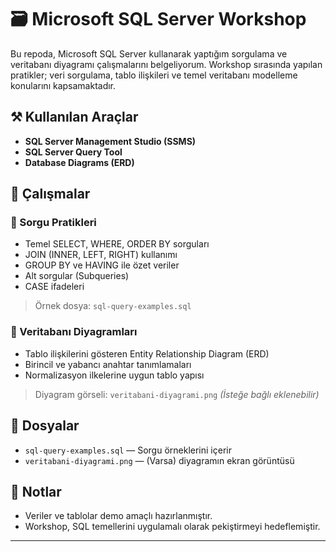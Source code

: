 # 🗃️ Microsoft SQL Server Workshop

Bu repoda, Microsoft SQL Server kullanarak yaptığım sorgulama ve veritabanı diyagramı çalışmalarını belgeliyorum. Workshop sırasında yapılan pratikler; veri sorgulama, tablo ilişkileri ve temel veritabanı modelleme konularını kapsamaktadır.

## ⚒️ Kullanılan Araçlar

- **SQL Server Management Studio (SSMS)**
- **SQL Server Query Tool**
- **Database Diagrams (ERD)**

## 📌 Çalışmalar

### 📄 Sorgu Pratikleri
- Temel SELECT, WHERE, ORDER BY sorguları
- JOIN (INNER, LEFT, RIGHT) kullanımı
- GROUP BY ve HAVING ile özet veriler
- Alt sorgular (Subqueries)
- CASE ifadeleri

> Örnek dosya: `sql-query-examples.sql`

### 🧩 Veritabanı Diyagramları
- Tablo ilişkilerini gösteren Entity Relationship Diagram (ERD)
- Birincil ve yabancı anahtar tanımlamaları
- Normalizasyon ilkelerine uygun tablo yapısı

> Diyagram görseli: `veritabani-diyagrami.png` *(İsteğe bağlı eklenebilir)*

## 📂 Dosyalar

- `sql-query-examples.sql` — Sorgu örneklerini içerir
- `veritabani-diyagrami.png` — (Varsa) diyagramın ekran görüntüsü

## 📝 Notlar

- Veriler ve tablolar demo amaçlı hazırlanmıştır.
- Workshop, SQL temellerini uygulamalı olarak pekiştirmeyi hedeflemiştir.

---

